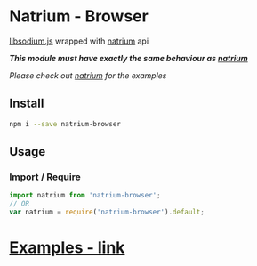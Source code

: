 # Natrium - Browser

[libsodium.js](https://github.com/jedisct1/libsodium.js) wrapped with [natrium](https://github.com/wilhelmmatilainen/natrium) api

***This module must have exactly the same behaviour as [natrium](https://github.com/wilhelmmatilainen/natrium)***

*Please check out [natrium](https://github.com/wilhelmmatilainen/natrium) for the examples*

## Install
```sh
npm i --save natrium-browser
```

## Usage

### Import / Require
```js
import natrium from 'natrium-browser';
// OR
var natrium = require('natrium-browser').default;
```

# [Examples - link](https://github.com/wilhelmmatilainen/natrium#random-buffers)
